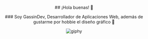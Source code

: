 <div align="center">
  <p>
    ## ¡Hola buenas! 👋
  </p>
  <p>
    ### Soy GassinDev, Desarrollador de Aplicaciones Web, además de gustarme por hobbie el diseño gráfico 👋
  </p>
</div>

<p align="center">
  <img src="https://github.com/GassinDev/GassinDev/assets/105039478/50f8d11c-2d3c-45f9-b629-8bcf7e8541ee" alt="giphy">
</p>
